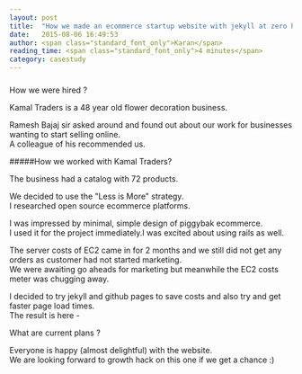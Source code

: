 ```yaml
---
layout: post
title:  "How we made an ecommerce startup website with jekyll at zero hosting costs."
date:   2015-08-06 16:49:53
author: <span class="standard_font_only">Karan</span>
reading_time: <span class="standard_font_only">4 minutes</span>
category: casestudy
---
```


#####
<p class="standard_font_head">How we were hired ? </p>
<p class = "standard_font">
Kamal Traders is a 48 year old flower decoration business.

Ramesh Bajaj sir asked around and found out about our work for businesses wanting to start selling online.<br/>
A colleague of his recommended us.
</p>


<!--more-->


#####How we worked with Kamal Traders?

<p class="standard_font">
The business had a catalog with 72 products.

We decided to use the "Less is More" strategy.<br/>
I researched open source ecommerce platforms.

I was impressed by minimal, simple design of piggybak ecommerce.<br/>
I used it for the project immediately.I was excited about using rails as well.

The server costs of EC2 came in for 2 months and we still did not get any orders as customer had not started marketing.<br/>
We were awaiting go aheads for marketing but meanwhile the EC2 costs meter was chugging away.

I decided to try jekyll and github pages to save costs and also try and get faster page load times.                         <br/>
The result is here - 


What are current plans ?

Everyone is happy (almost delightful) with the website.<br/>
We are looking forward to growth hack on this one if we get a chance :)
</p>


